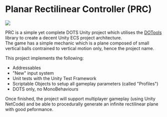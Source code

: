 # Planar Rectilinear Controller (PRC)
![](https://cdn.discordapp.com/attachments/531317018536837155/730935625078800404/X7aQOwro6x.gif)

PRC is a simple yet complete DOTS Unity project which utilises the [DOTools](https://github.com/rellfy/dotools) library to create a decent Unity ECS project architecture.  
The game has a simple mechanic which is a plane composed of small vertical balls contrained to vertical motion only, hence the project name.

This project implements the following:
- Addressables
- "New" input system
- Unit tests with the Unity Test Framework
- Scriptable Objects to setup all gameplay parameters (called "Profiles")
- DOTS only, no MonoBehaviours

Once finished, the project will support multiplayer gameplay (using Unity NetCode) and be able to procedurally generate an infinite rectilinear plane with good peformance.
